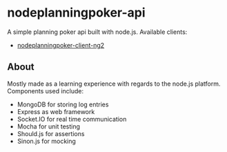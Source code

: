 # nodeplanningpoker-api
A simple planning poker api built with node.js. Available clients:

* [nodeplanningpoker-client-ng2](https://github.com/diggingforfire/nodeplanningpoker-client-ng2)

## About

Mostly made as a learning experience with regards to the node.js platform. Components used include:

* MongoDB for storing log entries
* Express as web framework
* Socket.IO for real time communication
* Mocha for unit testing
* Should.js for assertions
* Sinon.js for mocking
